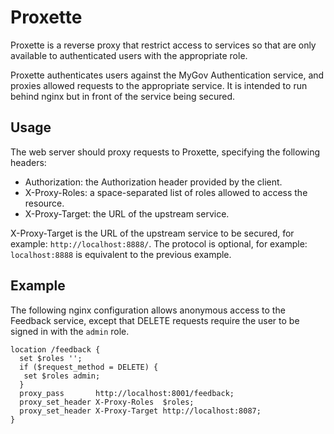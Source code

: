 # Proxette

Proxette is a reverse proxy that restrict access to services so that are only
available to authenticated users with the appropriate role.

Proxette authenticates users against the MyGov Authentication service, and
proxies allowed requests to the appropriate service.
It is intended to run behind nginx but in front of the service being secured.

## Usage

The web server should proxy requests to Proxette, specifying the following
headers:

* Authorization: the Authorization header provided by the client.
* X-Proxy-Roles: a space-separated list of roles allowed to access the resource.
* X-Proxy-Target: the URL of the upstream service.

X-Proxy-Target is the URL of the upstream service to be secured, for example:
`http://localhost:8888/`. The protocol is optional, for example:
`localhost:8888` is equivalent to the previous example.

## Example

The following nginx configuration allows anonymous access to the Feedback
service, except that DELETE requests require the user to be signed in with the
`admin` role.

    location /feedback {
      set $roles '';
      if ($request_method = DELETE) {
       set $roles admin;
      }
      proxy_pass       http://localhost:8001/feedback;
      proxy_set_header X-Proxy-Roles  $roles;
      proxy_set_header X-Proxy-Target http://localhost:8087;
    }
